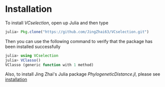 # Installation

To install _VCselection_, open up Julia and then type

```julia
julia> Pkg.clone("https://github.com/JingZhai63/VCselection.git")
```

Then you can use the following command to verify that the package has been installed successfully

```julia
julia> using VCselection
julia> VClasso()
VClasso (generic function with 1 method)
```

Also, to install Jing Zhai's Julia package _PhylogeneticDistance.jl_, please see [installation](http://PhylogeneticDistancejl.readthedocs.io/en/latest/installation/)


